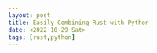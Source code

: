```yaml
---
layout: post
title: Easily Combining Rust with Python
date: <2022-10-29 Sat>
tags: [rust,python]
---
```



